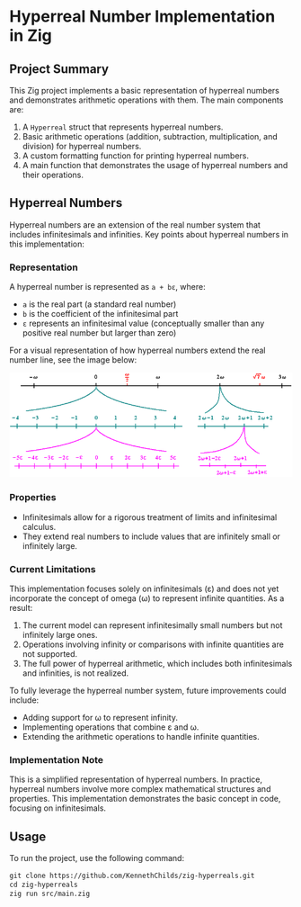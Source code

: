 # Hyperreal Number Implementation in Zig

## Project Summary

This Zig project implements a basic representation of hyperreal numbers and demonstrates arithmetic operations with them. The main components are:

1. A `Hyperreal` struct that represents hyperreal numbers.
2. Basic arithmetic operations (addition, subtraction, multiplication, and division) for hyperreal numbers.
3. A custom formatting function for printing hyperreal numbers.
4. A main function that demonstrates the usage of hyperreal numbers and their operations.

## Hyperreal Numbers

Hyperreal numbers are an extension of the real number system that includes infinitesimals and infinities. Key points about hyperreal numbers in this implementation:

### Representation

A hyperreal number is represented as `a + bε`, where:
- `a` is the real part (a standard real number)
- `b` is the coefficient of the infinitesimal part
- `ε` represents an infinitesimal value (conceptually smaller than any positive real number but larger than zero)

For a visual representation of how hyperreal numbers extend the real number line, see the image below:

![Hyperreal Number Line](misc/image.png)

### Properties

- Infinitesimals allow for a rigorous treatment of limits and infinitesimal calculus.
- They extend real numbers to include values that are infinitely small or infinitely large.

### Current Limitations

This implementation focuses solely on infinitesimals (ε) and does not yet incorporate the concept of omega (ω) to represent infinite quantities. As a result:

1. The current model can represent infinitesimally small numbers but not infinitely large ones.
2. Operations involving infinity or comparisons with infinite quantities are not supported.
3. The full power of hyperreal arithmetic, which includes both infinitesimals and infinities, is not realized.

To fully leverage the hyperreal number system, future improvements could include:
- Adding support for ω to represent infinity.
- Implementing operations that combine ε and ω.
- Extending the arithmetic operations to handle infinite quantities.

### Implementation Note

This is a simplified representation of hyperreal numbers. In practice, hyperreal numbers involve more complex mathematical structures and properties. This implementation demonstrates the basic concept in code, focusing on infinitesimals.

## Usage

To run the project, use the following command:

```
git clone https://github.com/KennethChilds/zig-hyperreals.git
cd zig-hyperreals
zig run src/main.zig
```
